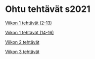 # Ohtu tehtävät s2021

[Viikon 1 tehtävät (2-13)](https://github.com/yuzamonkey/ohtu-2021-viikko1)

[Viikon 1 tehtävät (14-16)](./koodi/viikko1)

[Viikon 2 tehtävät](./koodi/viikko2)

[Viikon 3 tehtävät](./koodi/viikko3)
